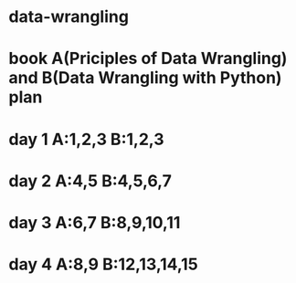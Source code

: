 # data-wrangling
# book A(Priciples of Data Wrangling) and B(Data Wrangling with Python) plan
# day 1  A:1,2,3 B:1,2,3
# day 2  A:4,5 B:4,5,6,7
# day 3  A:6,7 B:8,9,10,11
# day 4  A:8,9 B:12,13,14,15
